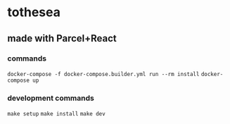# tothesea
## made with Parcel+React

### commands
`docker-compose -f docker-compose.builder.yml run --rm install`
`docker-compose up`

### development commands
`make setup`
`make install`
`make dev`
